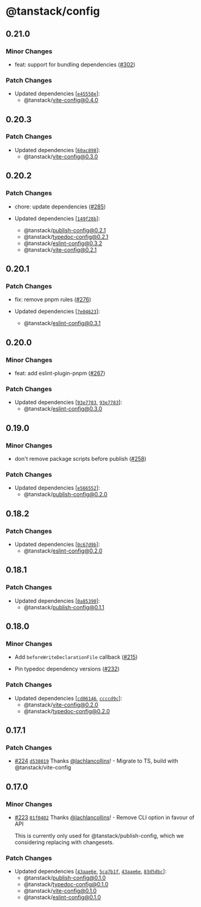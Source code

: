# @tanstack/config

## 0.21.0

### Minor Changes

- feat: support for bundling dependencies ([#302](https://github.com/TanStack/config/pull/302))

### Patch Changes

- Updated dependencies [[`e45558e`](https://github.com/TanStack/config/commit/e45558ee9aa3a2f751a175fa0c56d770f6d680dc)]:
  - @tanstack/vite-config@0.4.0

## 0.20.3

### Patch Changes

- Updated dependencies [[`60ac898`](https://github.com/TanStack/config/commit/60ac898fdcd86b320a344d5fb2f29743ce0df475)]:
  - @tanstack/vite-config@0.3.0

## 0.20.2

### Patch Changes

- chore: update dependencies ([#285](https://github.com/TanStack/config/pull/285))

- Updated dependencies [[`149f28b`](https://github.com/TanStack/config/commit/149f28b976849cce51da9388adcb3df065405b0a)]:
  - @tanstack/publish-config@0.2.1
  - @tanstack/typedoc-config@0.2.1
  - @tanstack/eslint-config@0.3.2
  - @tanstack/vite-config@0.2.1

## 0.20.1

### Patch Changes

- fix: remove pnpm rules ([#276](https://github.com/TanStack/config/pull/276))

- Updated dependencies [[`7e04623`](https://github.com/TanStack/config/commit/7e04623ef5178b4e89771ce3fe640e22ce101687)]:
  - @tanstack/eslint-config@0.3.1

## 0.20.0

### Minor Changes

- feat: add eslint-plugin-pnpm ([#267](https://github.com/TanStack/config/pull/267))

### Patch Changes

- Updated dependencies [[`93e7783`](https://github.com/TanStack/config/commit/93e778343d16c8cfc0aba4568af709b72954e090), [`93e7783`](https://github.com/TanStack/config/commit/93e778343d16c8cfc0aba4568af709b72954e090)]:
  - @tanstack/eslint-config@0.3.0

## 0.19.0

### Minor Changes

- don't remove package scripts before publish ([#258](https://github.com/TanStack/config/pull/258))

### Patch Changes

- Updated dependencies [[`e566552`](https://github.com/TanStack/config/commit/e566552684afad0c014a3f81e2bc87f42db9f8a7)]:
  - @tanstack/publish-config@0.2.0

## 0.18.2

### Patch Changes

- Updated dependencies [[`0c67d9b`](https://github.com/TanStack/config/commit/0c67d9b3384954e5fb8e39041f41919436791994)]:
  - @tanstack/eslint-config@0.2.0

## 0.18.1

### Patch Changes

- Updated dependencies [[`0a85390`](https://github.com/TanStack/config/commit/0a85390d32d0dd649bd5d81499fd9020b371f3ac)]:
  - @tanstack/publish-config@0.1.1

## 0.18.0

### Minor Changes

- Add `beforeWriteDeclarationFile` callback ([#215](https://github.com/TanStack/config/pull/215))

- Pin typedoc dependency versions ([#232](https://github.com/TanStack/config/pull/232))

### Patch Changes

- Updated dependencies [[`cd06146`](https://github.com/TanStack/config/commit/cd06146b7a64cf733cba9a66116c3df50503fbfc), [`ccccd9c`](https://github.com/TanStack/config/commit/ccccd9c67ba8e02c189072e20e579fb655399170)]:
  - @tanstack/vite-config@0.2.0
  - @tanstack/typedoc-config@0.2.0

## 0.17.1

### Patch Changes

- [#224](https://github.com/TanStack/config/pull/224) [`d538019`](https://github.com/TanStack/config/commit/d53801911cc01110d981e88a08838bdcc3a41163) Thanks [@lachlancollins](https://github.com/lachlancollins)! - Migrate to TS, build with @tanstack/vite-config

## 0.17.0

### Minor Changes

- [#223](https://github.com/TanStack/config/pull/223) [`01f0402`](https://github.com/TanStack/config/commit/01f0402555f006e0fbd2b9bc74dd2fb158d35c5a) Thanks [@lachlancollins](https://github.com/lachlancollins)! - Remove CLI option in favour of API

  This is currently only used for @tanstack/publish-config, which we considering replacing with changesets.

### Patch Changes

- Updated dependencies [[`43aae6e`](https://github.com/TanStack/config/commit/43aae6efe2642634e1ce1867b80b15a8cc829ac6), [`5ca7b1f`](https://github.com/TanStack/config/commit/5ca7b1fa45206cb83f95aee4cd784cdc8c1f377b), [`43aae6e`](https://github.com/TanStack/config/commit/43aae6efe2642634e1ce1867b80b15a8cc829ac6), [`83d5dbc`](https://github.com/TanStack/config/commit/83d5dbc885c7533b0fc45b34873692be51c4eb25)]:
  - @tanstack/publish-config@0.1.0
  - @tanstack/typedoc-config@0.1.0
  - @tanstack/vite-config@0.1.0
  - @tanstack/eslint-config@0.1.0
